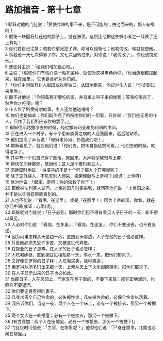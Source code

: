 # 路加福音 - 第十七章
  
 1 耶稣对他的门徒说：「要使绊跌的事不来，是不可能的；由他而来的，那人有祸阿！  
 2 假使一块磨石挂在他的脖子上，抛在海里，这倒比他把这些微小者之一绊跌了还上算呢！  
 3 你们要自己注意；倘若你弟兄犯了罪，你可以规劝他；他若悔改，你就饶恕他。  
 4 倘若他一天七次得罪了你，又七次回转过来，对你说：『我悔改了』，你也该饶恕他。」  
 5 使徒对主说：「给我们增加信心吧。」  
 6 主说：「假使你们有信心像一粒芥菜种，就使对这棵黑桑树说，『你当连根都拔起来，栽在海里』，它也是会听从你们的。  
 7 「你们中间谁有仆人犁田或牧养牲口，从田地里来，他却对仆人说：『你即刻过来坐席』，  
 8 而不对他说：『你预备我所要吃的饭，并且束上带子来伺候我；等我吃喝完了，然后你才吃喝』呢？  
 9 仆人作了所受吩咐的事，主人还给他道谢吗？  
 10 你们也是如此：你们既作完了所吩咐你们的一切事，只好说：『我们是无用的仆人，只作了我们所应该作的罢了。』」  
 11 耶稣往耶路撒冷去的时候，经过撒玛利亚和加利利的中间。  
 12 正在进入一个村子，有十个患麻疯属之病的人迎面而来，远远地站着。  
 13 他们提高了声音说：「耶稣老师阿，怜恤我们吧！」  
 14 耶稣看见了，就对他们说：「你们去，把本身指给祭司看。」他们去的时候，就得洁净了。  
 15 其中有一个见自己得了医治，就回来，大声将荣耀归与上帝，  
 16 俯伏在耶稣脚旁，感谢他；这人是个撒玛利亚人。  
 17 耶稣应时地说：「得洁净的不是十个吗？那九个在哪里呢？  
 18 除了这外族人，不见有别人回来，把荣耀献与上帝吗？(或译：上帝呀)  
 19 就对他说：「起来，走吧；你的信救了你了！」  
 20 耶稣被法利赛人诘问，上帝的国几时要来到，就回答他们说：「上帝国之来，并不是以守候窥察而看到的。  
 21 人也不能说：『看哪，在这里』，或是『在那里！』因为上帝的国，你看，就在你们中间(或译：心里)呢。」  
 22 耶稣就对门徒说：「日子必到，那时你们巴不得有看见人子日子的一天，却不得以看见。  
 23 人必对你们说：『看哪，在那里』；『看哪，在这里』；你们不要出去，也不要追遂。  
 24 因为闪电怎样从天这边一闪，直照到天那边，人子在他的日子也必这样。  
 25 只是他必须先受许多苦，又被这世代弃绝。  
 26 在挪亚的日子怎样，在人子的日子也必怎样；  
 27 人吃喝嫁娶，直到挪亚进楼船那一天，洪水一来，把他们都灭了。  
 28 又好像在罗得的日子样；人吃喝买卖，栽种建造；  
 29 但罗得从所多玛出来那一天，上帝从天上下火雨跟硫磺雨，把他们都灭了。  
 30 在人子显示出来的日子也必如此。  
 31 当那日子，人在房顶上，而家具在屋子里的，不要下来取；那在田地里的，也照样不要返回。  
 32 你们要记得罗得的妻子。  
 33 凡寻求保全自己性命的，必失掉性命；凡失掉性命的，必保全性命以活着。  
 34 我告诉你们，当这一夜，两个人在一个床上，必有一个被接去，那另一个被撇下。  
 35 两个女人在一处推磨；必有一个被接去，那另一个被撇下。  
 36 (有古卷加：两个人在田地里，必有一个被接去，那另一个被撇下)」  
 37 门徒应时问他说：「主阿，在哪里呢？」他对他们说：「尸身在哪里，兀鹰也必聚在哪里。」
